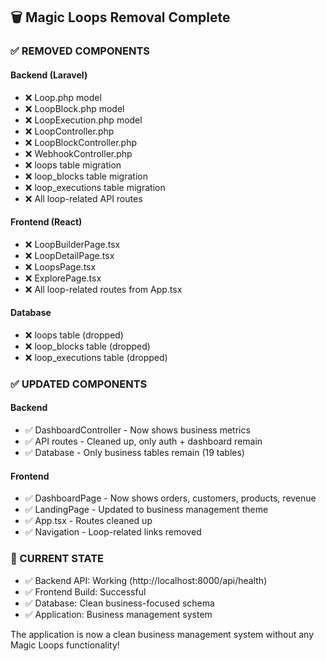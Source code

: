 ## 🗑️ Magic Loops Removal Complete

### ✅ REMOVED COMPONENTS

#### Backend (Laravel)
- ❌ Loop.php model
- ❌ LoopBlock.php model  
- ❌ LoopExecution.php model
- ❌ LoopController.php
- ❌ LoopBlockController.php
- ❌ WebhookController.php
- ❌ loops table migration
- ❌ loop_blocks table migration
- ❌ loop_executions table migration
- ❌ All loop-related API routes

#### Frontend (React)
- ❌ LoopBuilderPage.tsx
- ❌ LoopDetailPage.tsx
- ❌ LoopsPage.tsx
- ❌ ExplorePage.tsx
- ❌ All loop-related routes from App.tsx

#### Database
- ❌ loops table (dropped)
- ❌ loop_blocks table (dropped)
- ❌ loop_executions table (dropped)

### ✅ UPDATED COMPONENTS

#### Backend
- ✅ DashboardController - Now shows business metrics
- ✅ API routes - Cleaned up, only auth + dashboard remain
- ✅ Database - Only business tables remain (19 tables)

#### Frontend  
- ✅ DashboardPage - Now shows orders, customers, products, revenue
- ✅ LandingPage - Updated to business management theme
- ✅ App.tsx - Routes cleaned up
- ✅ Navigation - Loop-related links removed

### 🎯 CURRENT STATE
- ✅ Backend API: Working (http://localhost:8000/api/health)
- ✅ Frontend Build: Successful
- ✅ Database: Clean business-focused schema
- ✅ Application: Business management system

The application is now a clean business management system without any Magic Loops functionality!
